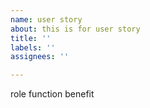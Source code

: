```yaml
---
name: user story
about: this is for user story
title: ''
labels: ''
assignees: ''

---
```


role
function
benefit
